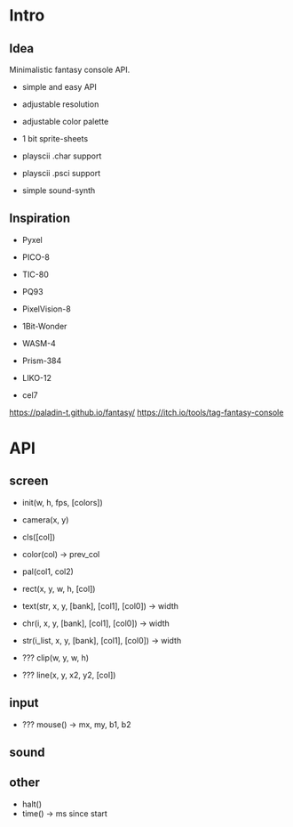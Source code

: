 # Intro

## Idea

Minimalistic fantasy console API.

- simple and easy API
- adjustable resolution
- adjustable color palette
- 1 bit sprite-sheets
- playscii .char support

- playscii .psci support
- simple sound-synth

## Inspiration

- Pyxel
- PICO-8
- TIC-80
- PQ93

- PixelVision-8
- 1Bit-Wonder
- WASM-4
- Prism-384
- LIKO-12
- cel7

https://paladin-t.github.io/fantasy/
https://itch.io/tools/tag-fantasy-console

# API

## screen

- init(w, h, fps, [colors])
- camera(x, y)
- cls([col])
- color(col) -> prev_col
- pal(col1, col2)
- rect(x, y, w, h, [col])

- text(str, x, y, [bank], [col1], [col0]) -> width
- chr(i, x, y, [bank], [col1], [col0]) -> width
- str(i_list, x, y, [bank], [col1], [col0]) -> width

- ??? clip(w, y, w, h)
- ??? line(x, y, x2, y2, [col])

## input

- ??? mouse() -> mx, my, b1, b2

## sound

## other

- halt()
- time() -> ms since start
